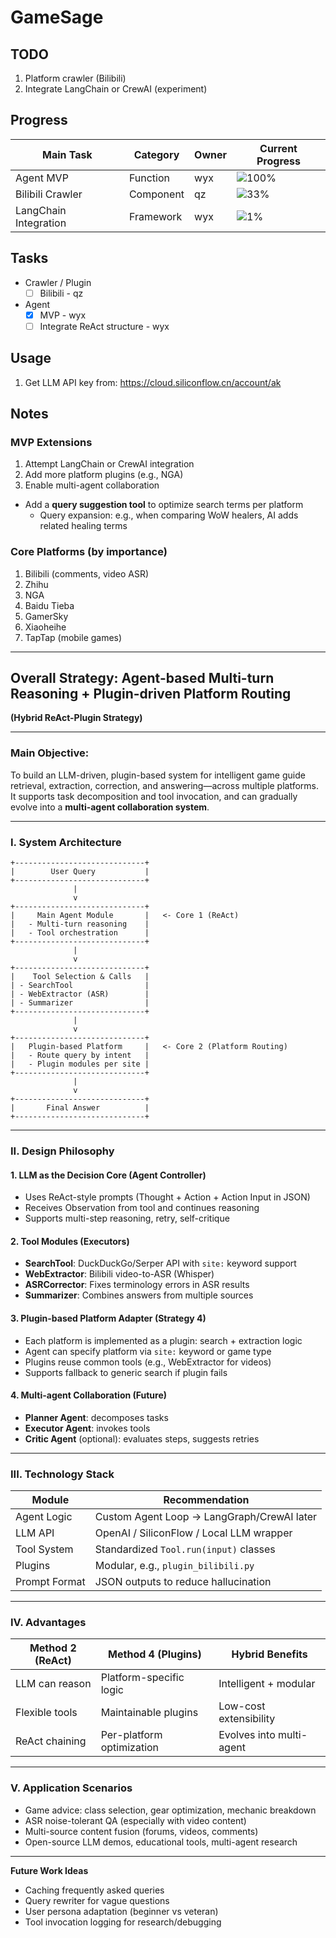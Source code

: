 # GameSage

## TODO
1. Platform crawler (Bilibili)  
2. Integrate LangChain or CrewAI (experiment)

## Progress

| **Main Task**     | **Category** | **Owner** | **Current Progress**                                  |
|-------------------|--------------|-----------|--------------------------------------------------------|
| Agent MVP         | Function     | wyx       | ![100%](https://progress-bar.xyz/100)                 |
| Bilibili Crawler  | Component    | qz        | ![33%](https://progress-bar.xyz/33)                   |
| LangChain Integration | Framework | wyx       | ![1%](https://progress-bar.xyz/1)                     |

## Tasks

- Crawler / Plugin
  - [ ] Bilibili - qz  
- Agent
  - [X] MVP - wyx  
  - [ ] Integrate ReAct structure - wyx  

## Usage

1. Get LLM API key from: https://cloud.siliconflow.cn/account/ak

## Notes

### MVP Extensions

1. Attempt LangChain or CrewAI integration  
2. Add more platform plugins (e.g., NGA)  
3. Enable multi-agent collaboration  
- Add a **query suggestion tool** to optimize search terms per platform  
  - Query expansion: e.g., when comparing WoW healers, AI adds related healing terms  

### Core Platforms (by importance)
1. Bilibili (comments, video ASR)  
2. Zhihu  
3. NGA  
4. Baidu Tieba  
5. GamerSky  
6. Xiaoheihe  
7. TapTap (mobile games)

---

## Overall Strategy: Agent-based Multi-turn Reasoning + Plugin-driven Platform Routing  
**(Hybrid ReAct-Plugin Strategy)**

---

### Main Objective:
To build an LLM-driven, plugin-based system for intelligent game guide retrieval, extraction, correction, and answering—across multiple platforms. It supports task decomposition and tool invocation, and can gradually evolve into a **multi-agent collaboration system**.

---

### I. System Architecture

```
+-----------------------------+
|        User Query           |
+-----------------------------+
              |
              v
+-----------------------------+
|     Main Agent Module       |   <- Core 1 (ReAct)
|   - Multi-turn reasoning    |
|   - Tool orchestration      |
+-----------------------------+
              |
              v
+-----------------------------+
|    Tool Selection & Calls   |
| - SearchTool                |
| - WebExtractor (ASR)        |
| - Summarizer                |
+-----------------------------+
              |
              v
+-----------------------------+
|   Plugin-based Platform     |   <- Core 2 (Platform Routing)
|   - Route query by intent   |
|   - Plugin modules per site |
+-----------------------------+
              |
              v
+-----------------------------+
|       Final Answer          |
+-----------------------------+
```

---

### II. Design Philosophy

#### 1. LLM as the Decision Core (Agent Controller)
- Uses ReAct-style prompts (Thought + Action + Action Input in JSON)
- Receives Observation from tool and continues reasoning
- Supports multi-step reasoning, retry, self-critique

#### 2. Tool Modules (Executors)
- **SearchTool**: DuckDuckGo/Serper API with `site:` keyword support  
- **WebExtractor**: Bilibili video-to-ASR (Whisper)  
- **ASRCorrector**: Fixes terminology errors in ASR results  
- **Summarizer**: Combines answers from multiple sources  

#### 3. Plugin-based Platform Adapter (Strategy 4)
- Each platform is implemented as a plugin: search + extraction logic  
- Agent can specify platform via `site:` keyword or game type  
- Plugins reuse common tools (e.g., WebExtractor for videos)  
- Supports fallback to generic search if plugin fails  

#### 4. Multi-agent Collaboration (Future)
- **Planner Agent**: decomposes tasks  
- **Executor Agent**: invokes tools  
- **Critic Agent** (optional): evaluates steps, suggests retries

---

### III. Technology Stack

| Module         | Recommendation                          |
|----------------|------------------------------------------|
| Agent Logic    | Custom Agent Loop → LangGraph/CrewAI later |
| LLM API        | OpenAI / SiliconFlow / Local LLM wrapper |
| Tool System    | Standardized `Tool.run(input)` classes  |
| Plugins        | Modular, e.g., `plugin_bilibili.py`     |
| Prompt Format  | JSON outputs to reduce hallucination     |

---

### IV. Advantages

| Method 2 (ReAct) | Method 4 (Plugins) | Hybrid Benefits |
|------------------|--------------------|------------------|
| LLM can reason   | Platform-specific logic | Intelligent + modular |
| Flexible tools   | Maintainable plugins | Low-cost extensibility |
| ReAct chaining   | Per-platform optimization | Evolves into multi-agent |

---

### V. Application Scenarios

- Game advice: class selection, gear optimization, mechanic breakdown  
- ASR noise-tolerant QA (especially with video content)  
- Multi-source content fusion (forums, videos, comments)  
- Open-source LLM demos, educational tools, multi-agent research

---

**Future Work Ideas**  
- Caching frequently asked queries  
- Query rewriter for vague questions  
- User persona adaptation (beginner vs veteran)  
- Tool invocation logging for research/debugging

